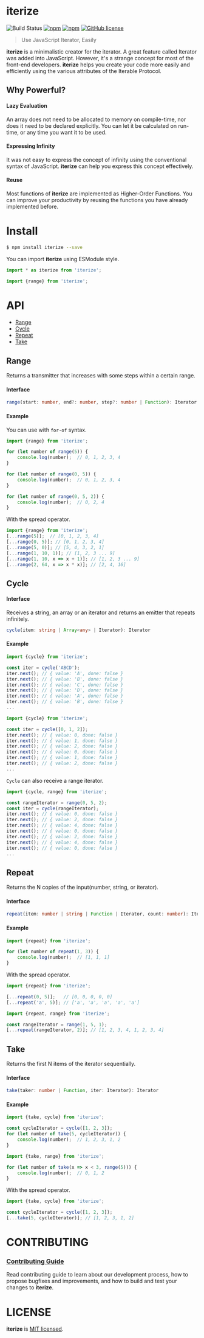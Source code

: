 # iterize

![Build Status](https://codebuild.ap-northeast-2.amazonaws.com/badges?uuid=eyJlbmNyeXB0ZWREYXRhIjoiYktSbFJ4OWY5bTM2bmZMYllSemVPcHEvMGtYN0FZc0tGQkxnVm9FVjVyWnNPRjZPS216Y1R4Smw3YkpHWE1SNEVVVFhLaUtvanBEVWxMK29Bd2ZoNWNFPSIsIml2UGFyYW1ldGVyU3BlYyI6Inl1VUM3bGFQWjA4UDdLWXoiLCJtYXRlcmlhbFNldFNlcmlhbCI6MX0%3D&branch=master)
[![npm](https://img.shields.io/npm/v/iterize.svg)](https://www.npmjs.com/package/iterize)
[![npm](https://img.shields.io/npm/dt/iterize.svg)](https://www.npmjs.com/package/iterize)
[![GitHub license](https://img.shields.io/github/license/hg-pyun/iterize.svg)](https://github.com/hg-pyun/iterize/blob/master/LICENSE)

> Use JavaScript Iterator, Easily 

**iterize** is a minimalistic creator for the iterator. A great feature called Iterator was added into JavaScript. However, it's a strange concept for most of the front-end developers.
**iterize** helps you create your code more easily and efficiently using the various attributes of the Iterable Protocol.

## Why Powerful?

#### Lazy Evaluation

An array does not need to be allocated to memory on compile-time, nor does it need to be declared explicitly. You can let it be calculated on run-time, or any time you want it to be used.

#### Expressing Infinity

It was not easy to express the concept of infinity using the conventional syntax of JavaScript. **iterize** can help you express this concept effectively.

#### Reuse

Most functions of **iterize** are implemented as Higher-Order Functions. You can improve your productivity by reusing the functions you have already implemented before.

# Install

```bash
$ npm install iterize --save
```

You can import **iterize** using ESModule style.

```js
import * as iterize from 'iterize';
```
```js
import {range} from 'iterize';
```

# API
- [Range](https://github.com/hg-pyun/iterize#range)
- [Cycle](https://github.com/hg-pyun/iterize#cycle)
- [Repeat](https://github.com/hg-pyun/iterize#repeat)
- [Take](https://github.com/hg-pyun/iterize#take)

## Range

Returns a transmitter that increases with some steps within a certain range.

#### Interface

```typescript
range(start: number, end?: number, step?: number | Function): Iterator
```

#### Example
You can use with `for-of` syntax.
```js
import {range} from 'iterize';

for (let number of range(5)) {
    console.log(number);  // 0, 1, 2, 3, 4
}

for (let number of range(0, 5)) {
    console.log(number);  // 0, 1, 2, 3, 4
}

for (let number of range(0, 5, 2)) {
    console.log(number);  // 0, 2, 4
}
```
With the spread operator.
```js
import {range} from 'iterize';
[...range(5)];  // [0, 1, 2, 3, 4]
[...range(0, 5)]; // [0, 1, 2, 3, 4]
[...range(5, 0)]; // [5, 4, 3, 2, 1]
[...range(1, 10, 1)]; // [1, 2, 3 ... 9]
[...range(1, 10, x => x + 1)]; // [1, 2, 3 ... 9]
[...range(2, 64, x => x * x)]; // [2, 4, 16]
```

## Cycle

#### Interface

Receives a string, an array or an iterator and returns an emitter that repeats infinitely.

```typescript
cycle(item: string | Array<any> | Iterator): Iterator
```

#### Example
```js
import {cycle} from 'iterize';

const iter = cycle('ABCD');
iter.next(); // { value: 'A', done: false }
iter.next(); // { value: 'B', done: false }
iter.next(); // { value: 'C', done: false }
iter.next(); // { value: 'D', done: false }
iter.next(); // { value: 'A', done: false }
iter.next(); // { value: 'B', done: false }
...
```

```js
import {cycle} from 'iterize';

const iter = cycle([0, 1, 2]);
iter.next(); // { value: 0, done: false }
iter.next(); // { value: 1, done: false }
iter.next(); // { value: 2, done: false }
iter.next(); // { value: 0, done: false }
iter.next(); // { value: 1, done: false }
iter.next(); // { value: 2, done: false }
...
```
`Cycle` can also receive a range iterator.
```js
import {cycle, range} from 'iterize';

const rangeIterator = range(0, 5, 2);
const iter = cycle(rangeIterator);
iter.next(); // { value: 0, done: false }
iter.next(); // { value: 2, done: false }
iter.next(); // { value: 4, done: false }
iter.next(); // { value: 0, done: false }
iter.next(); // { value: 2, done: false }
iter.next(); // { value: 4, done: false }
iter.next(); // { value: 0, done: false }
...
```

## Repeat
Returns the N copies of the input(number, string, or iterator).

#### Interface

```typescript
repeat(item: number | string | Function | Iterator, count: number): Iterator
```

#### Example
```js
import {repeat} from 'iterize';

for (let number of repeat(1, 3)) {
    console.log(number);  // [1, 1, 1]
}
```
With the spread operator.
```js
import {repeat} from 'iterize';

[...repeat(0, 5)];   // [0, 0, 0, 0, 0]
[...repeat('a', 5)]; // ['a', 'a', 'a', 'a', 'a']
```
```js
import {repeat, range} from 'iterize';

const rangeIterator = range(1, 5, 1);
[...repeat(rangeIterator, 2)]; // [1, 2, 3, 4, 1, 2, 3, 4]
```

## Take

Returns the first N items of the iterator sequentially.

#### Interface

```typescript
take(taker: number | Function, iter: Iterator): Iterator
```

#### Example
```js
import {take, cycle} from 'iterize';

const cycleIterator = cycle([1, 2, 3]);
for (let number of take(5, cycleIterator)) {
    console.log(number);  // 1, 2, 3, 1, 2
}
```
```js
import {take, range} from 'iterize';

for (let number of take(x => x < 3, range(5))) {
    console.log(number);  // 0, 1, 2
}
```
With the spread operator.
```js
import {take, cycle} from 'iterize';

const cycleIterator = cycle([1, 2, 3]);
[...take(5, cycleIterator)]; // [1, 2, 3, 1, 2]
```

# CONTRIBUTING

### [Contributing Guide](https://github.com/hg-pyun/iterize/blob/master/CONTRIBUTE.md)

Read contributing guide to learn about our development process, how to propose bugfixes and improvements, and how to build and test your changes to **iterize**.

# LICENSE

**iterize** is [MIT licensed](https://github.com/hg-pyun/iterize/blob/master/LICENSE).
